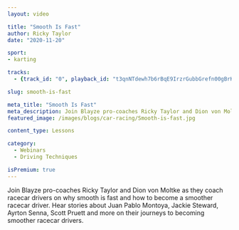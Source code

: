 ```yaml
---
layout: video

title: "Smooth Is Fast"
author: Ricky Taylor
date: "2020-11-20"

sport:
- karting

tracks:
  - {track_id: "0", playback_id: "t3qnNTdewh7b6rBqE9IrzrGubbGrefn00gBrK00P89THs", lesson_name: "Smooth Is Fast", lesson_desc: "Blayze pro-coaches Ricky Taylor and Dion von Moltke as they coach racecar drivers on why smooth is fast and how to become a smoother racecar driver. No matter what you are racing this is a must watch coaching session.  Being smooth not only will help you go faster but it also helps protect your car. In this coaching session you will also ear stories from Ricky Taylor about Juan Pablo Montoya, Jackie Steward, Ayrton Senna, Scott Pruett and more on their journeys to becoming smoother racecar drivers."}

slug: smooth-is-fast

meta_title: "Smooth Is Fast"
meta_description: Join Blayze pro-coaches Ricky Taylor and Dion von Moltke as they coach racecar drivers on why smooth is fast and how to become a smoother racecar driver.  Hear stories about Juan Pablo Montoya, Jackie Steward, Ayrton Senna, Scott Pruett and more on their journeys to becoming smoother racecar drivers.
featured_image: /images/blogs/car-racing/Smooth-is-fast.jpg

content_type: Lessons 

category:
  - Webinars
  - Driving Techniques 

isPremium: true
---
```


Join Blayze pro-coaches Ricky Taylor and Dion von Moltke as they coach racecar drivers on why smooth is fast and how to become a smoother racecar driver.  Hear stories about Juan Pablo Montoya, Jackie Steward, Ayrton Senna, Scott Pruett and more on their journeys to becoming smoother racecar drivers.